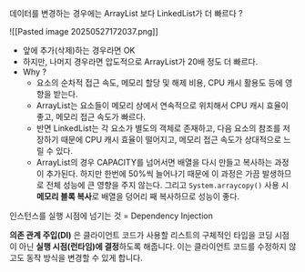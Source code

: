 
데이터를 변경하는 경우에는 ArrayList 보다 LinkedList가 더 빠르다 ?

![[Pasted image 20250527172037.png]]

- 앞에 추가(삭제)하는 경우라면 OK
- 하지만, 나머지 경우라면 압도적으로 ArrayList가 20배 정도 더 빠르다.
- Why ?
	- 요소의 순차적 접근 속도, 메모리 할당 및 해제 비용, CPU 캐시 활용도 등에 영향을 받는다.
	- ArrayList는 요소들이 메모리 상에서 연속적으로 위치해서 CPU 캐시 효율이 좋고, 메모리 접근 속도가 빠르다.
	- 반면 LinkedList는 각 요소가 별도의 객체로 존재하고, 다음 요소의 참조를 저장하기 때문에 CPU 캐시 효율이 떨어지고, 메모리 접근 속도가 상대적으로 느릴 수 있다.
	- ArrayList의 경우 CAPACITY를 넘어서면 배열을 다시 만들고 복사하는 과정이 추가된다. 하지만 한번에 50%씩 늘어나기 때문에 이 과정은 가끔 발생하므로 전체 성능에 큰 영향을 주지 않는다. 그리고 `System.arraycopy()` 사용 시 **메모리 블록 복사**로 배열을 덩어리 째 복사하므로 성능이 좋다.

인스턴스를 실행 시점에 넘기는 것 = Dependency Injection

**의존 관계 주입(DI)** 은 클라이언트 코드가 사용할 리스트의 구체적인 타입을 코딩 시점이 아닌 **실행 시점(런타임)에 결정**하도록 해줍니다. 이는 클라이언트 코드를 수정하지 않고도 동작 방식을 변경할 수 있게 합니다.

